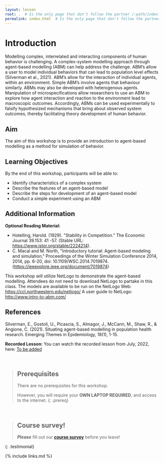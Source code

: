 ```yaml
---
layout: lesson
root: .  # Is the only page that don't follow the partner /:path/index.html
permalink: index.html  # Is the only page that don't follow the partner /:path/index.html
---
```


# Introduction

Modelling complex, interrelated and interacting components of human behavior is challenging. A complex-system modelling approach through agent-based modelling (ABM) can help address the challenge. ABM’s allow a user to model individual behaviors that can lead to population level effects (Silverman et al., 2021). ABM’s allow for the interaction of individual agents, within an environment. Simple ABM’s involve agents that behaviour similarly. ABMs may also be developed with heterogenous agents. Manipulation of microspecifications allow researchers to use an ABM to explore how agent interaction and reaction to the environment lead to macroscopic outcomes. Accordingly, ABMs can be used experimentally to falsify hypothesized mechanisms that bring about observed system outcomes, thereby facilitating theory development of human behavior.

## Aim
The aim of this workshop is to provide an introduction to agent-based modelling as a method for simulation of behavior. 

## Learning Objectives
By the end of this workshop, participants will be able to:
-	Identify characteristics of a complex system
-	Describe the features of an agent-based model
-	Describe the steps for development of an agent-based model 
-	Conduct a simple experiment using an ABM 

## Additional Information
**Optional Reading Material:**
-	Hotelling, Harold. (1929). "Stability in Competition." The Economic Journal 39.153: 41 -57. (Stable URL: https://www.jstor.org/stable/2224214).
-	C. Macal and M. North, "Introductory tutorial: Agent-based modeling and simulation," Proceedings of the Winter Simulation Conference 2014, 2014, pp. 6-20, doi: 10.1109/WSC.2014.7019874. (https://ieeexplore.ieee.org/document/7019874)

This workshop will utilize NetLogo to demonstrate the agent-based modelling. Attendees do not need to download NetLogo to partake in this class. The models are available to be run on the NetLogo Web: https://ccl.northwestern.edu/netlogo/
A user guide to NetLogo: http://www.intro-to-abm.com/  

## References
Silverman, E., Gostoli, U., Picascia, S., Almagor, J., McCann, M., Shaw, R., & Angione, C. (2021). Situating agent-based modelling in population health research. Emerging Themes in Epidemiology, 18(1), 1-15.


**Recorded Lesson:** You can watch the recorded lesson from July, 2022, here: [To be added](https://www.ispw2022.com.au)

<br>

> ## Prerequisites
>
> There are no prerequisites for this workshop. 
>
> However, you will require your **OWN LAPTOP REQUIRED**, and access to the internet. 
{: .prereq}

<br>

> ## Course survey!
>
> **_Please_** fill out our **[course survey](https://redcap.sydney.edu.au/surveys/?s=FJ33MYNCRR)** before you leave!
>
{: .testimonial}


{% include links.md %}
